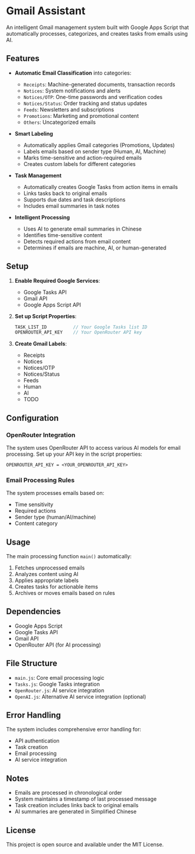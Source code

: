 # Gmail Assistant

An intelligent Gmail management system built with Google Apps Script that automatically processes, categorizes, and creates tasks from emails using AI.

## Features

- **Automatic Email Classification** into categories:
  - `Receipts`: Machine-generated documents, transaction records
  - `Notices`: System notifications and alerts
  - `Notices/OTP`: One-time passwords and verification codes
  - `Notices/Status`: Order tracking and status updates
  - `Feeds`: Newsletters and subscriptions
  - `Promotions`: Marketing and promotional content
  - `Others`: Uncategorized emails

- **Smart Labeling**
  - Automatically applies Gmail categories (Promotions, Updates)
  - Labels emails based on sender type (Human, AI, Machine)
  - Marks time-sensitive and action-required emails
  - Creates custom labels for different categories

- **Task Management**
  - Automatically creates Google Tasks from action items in emails
  - Links tasks back to original emails
  - Supports due dates and task descriptions
  - Includes email summaries in task notes

- **Intelligent Processing**
  - Uses AI to generate email summaries in Chinese
  - Identifies time-sensitive content
  - Detects required actions from email content
  - Determines if emails are machine, AI, or human-generated

## Setup

1. **Enable Required Google Services**:
   - Google Tasks API
   - Gmail API
   - Google Apps Script API

2. **Set up Script Properties**:

   ```javascript
   TASK_LIST_ID          // Your Google Tasks list ID
   OPENROUTER_API_KEY    // Your OpenRouter API key
   ```

3. **Create Gmail Labels**:
   - Receipts
   - Notices
   - Notices/OTP
   - Notices/Status
   - Feeds
   - Human
   - AI
   - TODO

## Configuration

### OpenRouter Integration

The system uses OpenRouter API to access various AI models for email processing. Set up your API key in the script properties:

```txt
OPENROUTER_API_KEY = <YOUR_OPENROUTER_API_KEY>
```

### Email Processing Rules

The system processes emails based on:

- Time sensitivity
- Required actions
- Sender type (human/AI/machine)
- Content category

## Usage

The main processing function `main()` automatically:

1. Fetches unprocessed emails
2. Analyzes content using AI
3. Applies appropriate labels
4. Creates tasks for actionable items
5. Archives or moves emails based on rules

## Dependencies

- Google Apps Script
- Google Tasks API
- Gmail API
- OpenRouter API (for AI processing)

## File Structure

- `main.js`: Core email processing logic
- `Tasks.js`: Google Tasks integration
- `OpenRouter.js`: AI service integration
- `OpenAI.js`: Alternative AI service integration (optional)

## Error Handling

The system includes comprehensive error handling for:

- API authentication
- Task creation
- Email processing
- AI service integration

## Notes

- Emails are processed in chronological order
- System maintains a timestamp of last processed message
- Task creation includes links back to original emails
- AI summaries are generated in Simplified Chinese

## License

This project is open source and available under the MIT License.
